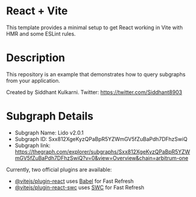 # React + Vite

This template provides a minimal setup to get React working in Vite with HMR and some ESLint rules.

# Description

This repository is an example that demonstrates how to query subgraphs from your application.

Created by Siddhant Kulkarni.
Twitter: https://twitter.com/Siddhant8903

# Subgraph Details

- Subgraph Name: Lido v2.0.1
- Subgraph ID: Sxx812XgeKyzQPaBpR5YZWmGV5fZuBaPdh7DFhzSwiQ
- Subgraph link: https://thegraph.com/explorer/subgraphs/Sxx812XgeKyzQPaBpR5YZWmGV5fZuBaPdh7DFhzSwiQ?v=0&view=Overview&chain=arbitrum-one

Currently, two official plugins are available:

- [@vitejs/plugin-react](https://github.com/vitejs/vite-plugin-react/blob/main/packages/plugin-react/README.md) uses [Babel](https://babeljs.io/) for Fast Refresh
- [@vitejs/plugin-react-swc](https://github.com/vitejs/vite-plugin-react-swc) uses [SWC](https://swc.rs/) for Fast Refresh